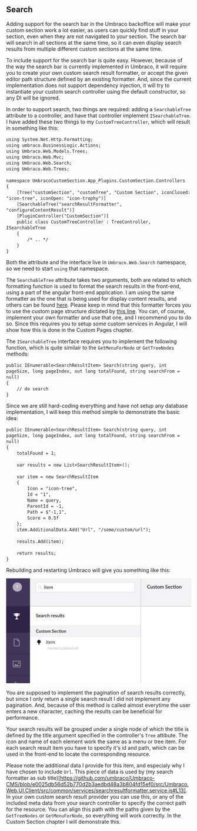 ﻿## Search

Adding support for the search bar in the Umbraco backoffice will make your custom
section work a lot easier, as users can	quickly find stuff in your section, even
when they are not navigated to your section. The search bar will search in all sections at 
the same time, so it can even display search results from multiple different custom sections
at the same time.

To include support for the search bar is quite easy. However, because of the way the 
search bar is currently implemented in Umbraco, it will require you to create your 
own custom search result formatter, or accept the given editor path structure defined by 
an existing formatter. And, since the current implementation does not support dependency
injection, it will try to instantiate your custom search controller using the default 
constructor, so any DI will be ignored.

In order to support search, two things are required: adding a `SearchableTree` 
attribute to a controller, and have that controller implement `ISearchableTree`. 
I have added these two things to my `CustomTreeController`, which will result 
in something like this:

``` CSharp
using System.Net.Http.Formatting;
using umbraco.BusinessLogic.Actions;
using Umbraco.Web.Models.Trees;
using Umbraco.Web.Mvc;
using Umbraco.Web.Search;
using Umbraco.Web.Trees;

namespace UmbracoCustomSection.App_Plugins.CustomSection.Controllers
{
	[Tree("customSection", "customTree", "Custom Section", iconClosed: "icon-tree", iconOpen: "icon-trophy")]
	[SearchableTree("searchResultFormatter", "configureContentResult")]
	[PluginController("CustomSection")]
	public class CustomTreeController : TreeController, ISearchableTree
	{
		/* .. */
	}
}
```

Both the attribute and the interface live in `Umbraco.Web.Search` namespace, so we need to
start `using` that namespace. 

The `SearchableTree` attribute takes two arguments, both are related to which formatting function is
used to format the search results in the front-end, using a part of the angular
front-end application. I am using the same formatter as the one that is being used
for display content results, and others can be found [here](https://github.com/umbraco/Umbraco-CMS/blob/e0025db56d52b770d2b3aedbd48a3b804fd15ef0/src/Umbraco.Web.UI.Client/src/common/services/searchresultformatter.service.js).
Please keep in mind that this formatter forces you to use the custom page structure
dictated by [this line](https://github.com/umbraco/Umbraco-CMS/blob/e0025db56d52b770d2b3aedbd48a3b804fd15ef0/src/Umbraco.Web.UI.Client/src/common/services/searchresultformatter.service.js#L11). 
You can, of course, implement your own formatter and use that one, and I recommend
you to do so. Since this requires you to setup some custom services in Angular, 
I will show how this is done in the Custom Pages chapter.

The `ISearchableTree` interface requires you to implement the following function, which is quite similair 
to the `GetMenuForNode` or `GetTreeNodes` methods:

``` Csharp
public IEnumerable<SearchResultItem> Search(string query, int pageSize, long pageIndex, out long totalFound, string searchFrom = null)
{
	// do search
}
```

Since we are still hard-coding everything and have not setup any database implementation,
I will keep this method simple to demonstrate the basic idea:

``` Csharp
public IEnumerable<SearchResultItem> Search(string query, int pageSize, long pageIndex, out long totalFound, string searchFrom = null)
{
	totalFound = 1;

	var results = new List<SearchResultItem>();

	var item = new SearchResultItem
	{
		Icon = "icon-tree",
		Id = "1",
		Name = query,
		ParentId = -1,
		Path = $"-1,1",
		Score = 0.5f
	};
	item.AdditionalData.Add("Url", "/some/custom/url");

	results.Add(item);

	return results;
}
```

Rebuilding and restarting Umbraco will give you something like this:

![Search results](images/search1.png)

You are supposed to implement the pagination of search results correctly, but since
I only return a single search result I did not implement any pagination. And, because
of this method is called almost everytime the user enters a new character, caching
the results can be beneficial for performance. 

Your search results will be grouped under a single node of which the title is defined by the
title argument specified in the controller's `Tree` attibute. The icon and name of each element
work the same as a menu or tree item. For each search result item you have to specify
it's id and path, which can be used in the front-end to locate the corresponding resource.

Please note the additional data I provide for this item, and especialy why I have chosen
to include `Url`. This piece of data is used by (my search formatter as sub title)[https://github.com/umbraco/Umbraco-CMS/blob/e0025db56d52b770d2b3aedbd48a3b804fd15ef0/src/Umbraco.Web.UI.Client/src/common/services/searchresultformatter.service.js#L13].
In your own custom search result provider you can use this, or any of the included meta
data from your search controller to specify the correct path for the resource. You can
align this path with the paths given by the `GetTreeNodes` or `GetMenuForNode`, so
everything will work correctly. In the Custom Section chapter I will demonstrate this.
